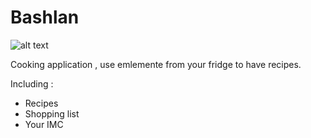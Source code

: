  # Bashlan
  
  ![alt text]()
  
  Cooking application , use emlemente from your fridge to have recipes.
  
  Including : 
  - Recipes 
  - Shopping list
  - Your IMC
  
    
    
    
  
  
